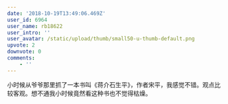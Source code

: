 ```yaml
---
date: '2018-10-19T13:49:06.469Z'
user_id: 6964
user_name: rb18622
user_intro: ''
user_avatar: /static/upload/thumb/small50-u-thumb-default.png
upvote: 2
downvote: 0
comments:
    - ''
---
```


小时候从爷爷那里抓了一本书叫《蒋介石生平》，作者宋平，我感觉不错。观点比较客观。想不通我小时候竟然看这种书也不觉得枯燥。
